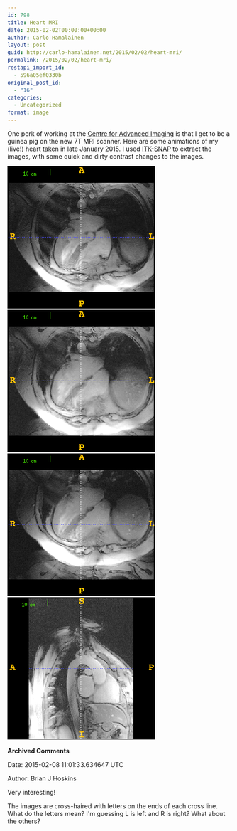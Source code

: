 ```yaml
---
id: 798
title: Heart MRI
date: 2015-02-02T00:00:00+00:00
author: Carlo Hamalainen
layout: post
guid: http://carlo-hamalainen.net/2015/02/02/heart-mri/
permalink: /2015/02/02/heart-mri/
restapi_import_id:
  - 596a05ef0330b
original_post_id:
  - "16"
categories:
  - Uncategorized
format: image
---
```

One perk of working at the [Centre for Advanced Imaging](http://cai.uq.edu.au/) is that I get to be a guinea pig on the new 7T MRI scanner. Here are some animations of my (live!) heart taken in late January 2015. I used [ITK-SNAP](http://www.itksnap.org/pmwiki/pmwiki.php) to extract the images, with some quick and dirty contrast changes to the images. 

<img src="/stuff/heart-scan-2015-01-29/2015-01-29-heart-axial-4.gif?w=1100" /> 

<img src="/stuff/heart-scan-2015-01-29/2015-01-29-heart-axial-5.gif?w=1100" /> 

<img src="/stuff/heart-scan-2015-01-29/2015-01-29-heart-axial-6.gif?w=1100" /> 

<img src="/stuff/heart-scan-2015-01-29/2015-01-29-heart-sagittal.gif?w=1100" /> 

**Archived Comments**

Date: 2015-02-08 11:01:33.634647 UTC

Author: Brian J Hoskins

Very interesting!

The images are cross-haired with letters on the ends of each cross line. What do the letters mean? I'm guessing L is left and R is right? What about the others?
